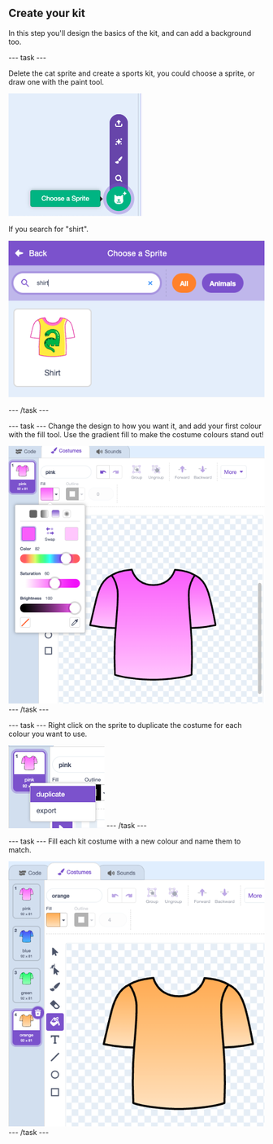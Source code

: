 ## Create your kit

In this step you'll design the basics of the kit, and can add a background too.

--- task ---

Delete the cat sprite and create a sports kit, you could choose a sprite, or draw one with the paint tool.

![Sprite selection menu in Scratch with the “Choose a Sprite” button highlighted](images/choose.png)

If you search for "shirt".

![Sprite selection screen in Scratch showing a shirt and a search for "shirt"](images/shirt.png)

--- /task ---


--- task ---
Change the design to how you want it, and add your first colour with the fill tool. Use the gradient fill to make the costume colours stand out!

![Scratch costume editor showing a pink shirt with a gradient fill and the colour settings panel open](images/fill.png)
--- /task ---

--- task ---
Right click on the sprite to duplicate the costume for each colour you want to use. 

![Scratch costume editor showing right click function on costumes](images/duplicate.png)
--- /task ---

--- task ---
Fill each kit costume with a new colour and name them to match.

![Scratch costume editor showing series of shirts with different colours](images/costumes.png)
--- /task ---
